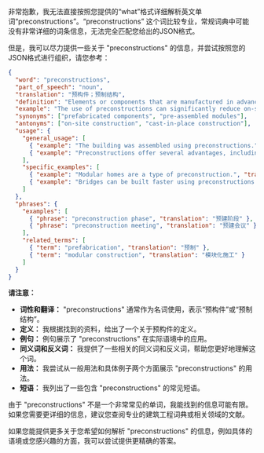非常抱歉，我无法直接按照您提供的“what”格式详细解析英文单词“preconstructions”。“preconstructions” 这个词比较专业，常规词典中可能没有非常详细的词条信息，无法完全匹配您给出的JSON格式。

但是，我可以尽力提供一些关于 "preconstructions" 的信息，并尝试按照您的JSON格式进行组织，请您参考：

```json
{
  "word": "preconstructions",
  "part_of_speech": "noun",
  "translation": "预构件；预制结构",
  "definition": "Elements or components that are manufactured in advance, typically in a factory or controlled environment, before being transported to and assembled on the final construction site.",
  "example": "The use of preconstructions can significantly reduce on-site construction time.",
  "synonyms": ["prefabricated components", "pre-assembled modules"],
  "antonyms": ["on-site construction", "cast-in-place construction"],
  "usage": {
    "general_usage": [
      { "example": "The building was assembled using preconstructions.", "translation": "这座建筑物是用预制构件组装的。" },
      { "example": "Preconstructions offer several advantages, including reduced waste and improved quality control.", "translation": "预制构件具有若干优点，包括减少浪费和提高质量控制。" }
    ],
    "specific_examples": [
      { "example": "Modular homes are a type of preconstruction.", "translation": "模块化房屋是一种预制结构。" },
      { "example": "Bridges can be built faster using preconstructions.", "translation": "使用预制构件可以更快地建造桥梁。" }
    ]
  },
  "phrases": {
    "examples": [
      { "phrase": "preconstruction phase", "translation": "预建阶段" },
      { "phrase": "preconstruction meeting", "translation": "预建会议" }
    ],
    "related_terms": [
      { "term": "prefabrication", "translation": "预制" },
      { "term": "modular construction", "translation": "模块化施工" }
    ]
  }
}
```

**请注意：**

*   **词性和翻译：** "preconstructions" 通常作为名词使用，表示“预构件”或“预制结构”。
*   **定义：** 我根据找到的资料，给出了一个关于预构件的定义。
*   **例句：**  例句展示了 "preconstructions" 在实际语境中的应用。
*   **同义词和反义词：**  我提供了一些相关的同义词和反义词，帮助您更好地理解这个词。
*   **用法：**  我尝试从一般用法和具体例子两个方面展示 "preconstructions" 的用法。
*    **短语：** 我列出了一些包含 "preconstructions" 的常见短语。

由于 "preconstructions" 不是一个非常常见的单词，我能找到的信息可能有限。如果您需要更详细的信息，建议您查阅专业的建筑工程词典或相关领域的文献。

如果您能提供更多关于您希望如何解析 "preconstructions" 的信息，例如具体的语境或您感兴趣的方面，我可以尝试提供更精确的答案。
 
